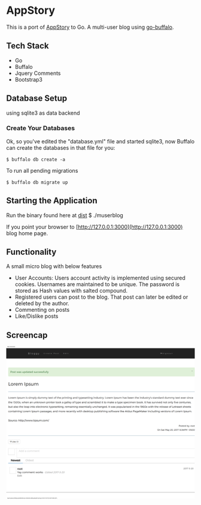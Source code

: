 # AppStory
This is a port of [AppStory](https://github.com/jnoortheen/appstory) to Go. A multi-user blog using 
[go-buffalo](https://github.com/gobuffalo/buffalo).

## Tech Stack
- Go
- Buffalo
- Jquery Comments
- Bootstrap3

## Database Setup

using sqlite3 as data backend

### Create Your Databases

Ok, so you've edited the "database.yml" file and started sqlite3, now Buffalo can create the databases in that file for you:

	$ buffalo db create -a

To run all pending migrations

	$ buffalo db migrate up

## Starting the Application

Run the binary found here at [dist](./dist)
	$ ./muserblog

If you point your browser to [http://127.0.0.1:3000](http://127.0.0.1:3000) blog home page.

## Functionality
A small micro blog with below features
- User Accounts:
  Users account activity is implemented using secured cookies. Usernames are maintained to be unique. The password 
  is stored as Hash values with salted compound.
- Registered users can post to the blog. That post can later be edited or deleted by the author.
- Commenting on posts
- Like/Dislike posts

## Screencap
![screenshot](./img/show.png)